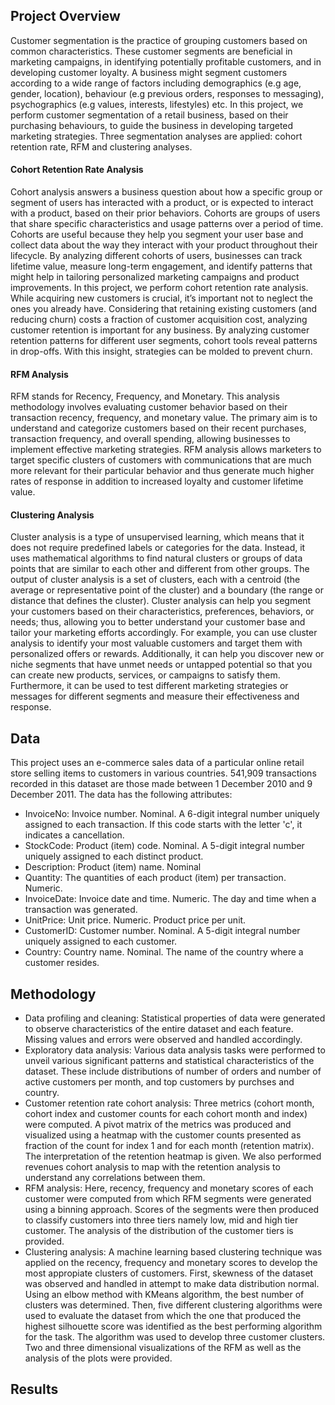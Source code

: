 ## Project Overview
Customer segmentation is the practice of grouping customers based on common characteristics. These customer segments are beneficial in marketing campaigns, in identifying potentially profitable customers, and in developing customer loyalty. A business might segment customers according to a wide range of factors including demographics (e.g age, gender, location), behaviour (e.g previous orders, responses to messaging), psychographics (e.g values, interests, lifestyles) etc. In this project, we perform customer segmentation of a retail business, based on their purchasing behaviours, to guide the business in developing targeted marketing strategies. Three segmentation analyses are applied: cohort retention rate, RFM and clustering analyses.
#### Cohort Retention Rate Analysis
Cohort analysis answers a business question about how a specific group or segment of users has interacted with a product, or is expected to interact with a product, based on their prior behaviors. Cohorts are groups of users that share specific characteristics and usage patterns over a period of time. Cohorts are useful because they help you segment your user base and collect data about the way they interact with your product throughout their lifecycle. By analyzing different cohorts of users, businesses can track lifetime value, measure long-term engagement, and identify patterns that might help in tailoring personalized marketing campaigns and product improvements. In this project, we perform cohort retention rate analysis. While acquiring new customers is crucial, it’s important not to neglect the ones you already have. Considering that retaining existing customers (and reducing churn) costs a fraction of customer acquisition cost, analyzing customer retention is important for any business. By analyzing customer retention patterns for different user segments, cohort tools reveal patterns in drop-offs. With this insight, strategies can be molded to prevent churn.
#### RFM Analysis
RFM stands for Recency, Frequency, and Monetary. This analysis methodology involves evaluating customer behavior based on their transaction recency, frequency, and monetary value. The primary aim is to understand and categorize customers based on their recent purchases, transaction frequency, and overall spending, allowing businesses to implement effective marketing strategies. RFM analysis allows marketers to target specific clusters of customers with communications that are much more relevant for their particular behavior and thus generate much higher rates of response in addition to increased loyalty and customer lifetime value.
#### Clustering Analysis
Cluster analysis is a type of unsupervised learning, which means that it does not require predefined labels or categories for the data. Instead, it uses mathematical algorithms to find natural clusters or groups of data points that are similar to each other and different from other groups. The output of cluster analysis is a set of clusters, each with a centroid (the average or representative point of the cluster) and a boundary (the range or distance that defines the cluster). Cluster analysis can help you segment your customers based on their characteristics, preferences, behaviors, or needs; thus, allowing you to better understand your customer base and tailor your marketing efforts accordingly. For example, you can use cluster analysis to identify your most valuable customers and target them with personalized offers or rewards. Additionally, it can help you discover new or niche segments that have unmet needs or untapped potential so that you can create new products, services, or campaigns to satisfy them. Furthermore, it can be used to test different marketing strategies or messages for different segments and measure their effectiveness and response.
## Data
This project uses an e-commerce sales data of a particular online retail store selling items to customers in various countries. 541,909 transactions recorded in this dataset are those made between 1 December 2010 and 9 December 2011. The data has the following attributes:
* InvoiceNo: Invoice number. Nominal. A 6-digit integral number uniquely assigned to each transaction. If this code starts with the letter 'c', it indicates a cancellation.
* StockCode: Product (item) code. Nominal. A 5-digit integral number uniquely assigned to each distinct product.
* Description: Product (item) name. Nominal
* Quantity: The quantities of each product (item) per transaction. Numeric.
* InvoiceDate: Invoice date and time. Numeric. The day and time when a transaction was generated.
* UnitPrice: Unit price. Numeric. Product price per unit.
* CustomerID: Customer number. Nominal. A 5-digit integral number uniquely assigned to each customer.
* Country: Country name. Nominal. The name of the country where a customer resides.
## Methodology
* Data profiling and cleaning:
  Statistical properties of data were generated to observe characteristics of the entire dataset and each feature. Missing values and errors were observed and handled accordingly.
* Exploratory data analysis:
  Various data analysis tasks were performed to unveil various significant patterns and statistical characteristics of the dataset. These include distributions of number of orders and number of active customers per month, and top customers by purchses and country.
* Customer retention rate cohort analysis:
  Three metrics (cohort month, cohort index and customer counts for each cohort month and index) were computed. A pivot matrix of the metrics was produced and visualized using a heatmap with the customer counts presented as fraction of the count for index 1 and for each month (retention matrix). The interpretation of the retention heatmap is given. We also performed revenues cohort analysis to map with the retention analysis to understand any correlations between them.
* RFM analysis:
  Here, recency, frequency and monetary scores of each customer were computed from which RFM segments were generated using a binning approach. Scores of the segments were then produced to classify customers into three tiers namely low, mid and high tier customer. The analysis of the distribution of the customer tiers is provided.
* Clustering analysis:
  A machine learning based clustering technique was applied on the recency, frequency and monetary scores to develop the most appropiate clusters of customers. First, skewness of the dataset was observed and handled in attempt to make data distribution normal. Using an elbow method with KMeans algorithm, the best number of clusters was determined. Then, five different clustering algorithms were used to evaluate the dataset from which the one that produced the highest silhouette score was identified as the best performing algorithm for the task. The algorithm was used to develop three customer clusters. Two and three dimensional visualizations of the RFM as well as the analysis of the plots were provided.
## Results

![]()



